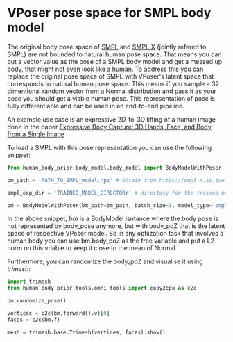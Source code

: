 # VPoser pose space for SMPL body model
The original body pose space of [SMPL](http://smpl.is.tue.mpg.de/) and [SMPL-X](https://smpl-x.is.tue.mpg.de/) 
(jointly refered to SMPL) are not bounded to natural human pose space. That means you can put a vector value 
as the pose of a SMPL body model and get a messed up body, that might not even look like a human.
To address this you can replace the original pose space of SMPL with VPoser's latent space that corresponds to natural human pose space.
This means if you sample a 32 dimentional random vector from a Normal distribution and pass it as your pose you should get 
a viable human pose. This representation of pose is fully differentiable and can be used in an end-to-end pipeline.

An example use case is an expressive 2D-to-3D lifting of a human image done in the paper  [Expressive Body Capture:
3D Hands, Face, and Body from a Single Image](https://smpl-x.is.tue.mpg.de/)
 
To load a SMPL with this pose representation you can use the following snippet:
```python
from human_body_prior.body_model.body_model import BodyModelWithPoser

bm_path = 'PATH_TO_SMPL_model.npz' # obtain from https://smpl-x.is.tue.mpg.de/downloads

smpl_exp_dir = 'TRAINED_MODEL_DIRECTORY' # directory for the trained model along with the model code. obtain from https://smpl-x.is.tue.mpg.de/downloads

bm = BodyModelWithPoser(bm_path=bm_path, batch_size=1, model_type='smpl', poser_type='vposer', smpl_exp_dir=smpl_exp_dir).to('cuda')

```
In the above snippet, *bm* is a BodyModel isntance where the body pose is not represented by body_pose anymore, 
but with body_poZ that is the latent space of respective VPoser model. So in any optiization task that involves a human body
you can use bm.body_poZ as the free variable and put a L2 norm on this vriable to keep it close to the mean of Normal.

Furthermore, you can randomize the body_poZ and visualise it using *trimesh*:  

```python
import trimesh
from human_body_prior.tools.omni_tools import copy2cpu as c2c

bm.randomize_pose()

vertices = c2c(bm.forward().v)[0]
faces = c2c(bm.f)

mesh = trimesh.base.Trimesh(vertices, faces).show()
```
